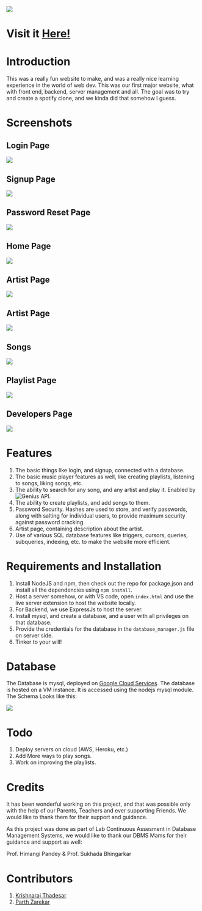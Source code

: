 ![](./design/img/logo.png)

# Visit it [Here!](http://poco-loco.surge.sh)

# Introduction

This was a really fun website to make, and was a really nice learning experience in the world of web dev. This was our first major website, what with front end, backend, server management and all. The goal was to try and create a spotify clone, and we kinda did that somehow I guess.

# Screenshots

## Login Page

![](./doc/Screenshots/login.png)

## Signup Page

![](./doc/Screenshots/register.png)

## Password Reset Page

![](./doc/Screenshots/fpass.png)

## Home Page

![](./doc/Screenshots/song%202.png)

## Artist Page

![](./doc/Screenshots/artist%201.png)

## Artist Page

![](./doc/Screenshots/artist%202.png)

## Songs

![](./doc/Screenshots/song%203.png)

## Playlist Page

![](./doc/Screenshots/playlists.png)

## Developers Page

![](./doc/Screenshots/developers.png)

# Features

1. The basic things like login, and signup, connected with a database.
2. The basic music player features as well, like creating playlists, listening to songs, liking songs, etc.
3. The ability to search for any song, and any artist and play it. Enabled by ![Genius API](https://docs.genius.com/).
4. The ability to create playlists, and add songs to them.
5. Password Security. Hashes are used to store, and verify passwords, along with salting for individual users, to provide maximum security against password cracking.
6. Artist page, containing description about the artist.
7. Use of various SQL database features like triggers, cursors, queries, subqueries, indexing, etc. to make the website more efficient.

# Requirements and Installation

1. Install NodeJS and npm, then check out the repo for package.json and install all the dependencies using `npm install`.
2. Host a server somehow, or with VS code, open `index.html` and use the live server extension to host the website locally.
3. For Backend, we use ExpressJs to host the server.
4. Install mysql, and create a database, and a user with all privileges on that database.
5. Provide the credentials for the database in the `database_manager.js` file on server side.
6. Tinker to your will!

# Database

The Database is mysql, deployed on [Google Cloud Services](https://cloud.google.com/sql/docs/mysql/quickstart). The database is hosted on a VM instance. It is accessed using the nodejs mysql module.
The Schema Looks like this:

![](./doc/schema.png)

# Todo

1. Deploy servers on cloud (AWS, Heroku, etc.)
2. Add More ways to play songs.
3. Work on improving the playlists.

# Credits

It has been wonderful working on this project, and that was possible only with the help of our Parents, Teachers and ever supporting Friends. We would like to thank them for their support and guidance.

As this project was done as part of Lab Continuous Assesment in Database Management Systems, we would like to thank our DBMS Mams for their guidance and support as well:

Prof. Himangi Pandey &
Prof. Sukhada Bhingarkar

# Contributors

1. [Krishnaraj Thadesar](https://github.com/KrishnarajT)
2. [Parth Zarekar](https://github.com/Parth4123/Parth4123)
